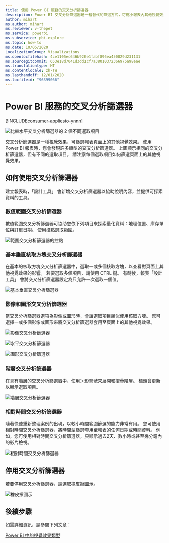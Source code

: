 ```yaml
---
title: 使用 Power BI 服務的交叉分析篩選器
description: Power BI 交叉分析篩選器是一種替代的篩選方式，可縮小報表內其他視覺效果中顯示的資料集部分。
author: mihart
ms.author: mihart
ms.reviewer: v-thepet
ms.service: powerbi
ms.subservice: pbi-explore
ms.topic: how-to
ms.date: 10/06/2020
LocalizationGroup: Visualizations
ms.openlocfilehash: 4ce1105ec646b926e1fabf896ea450029d231131
ms.sourcegitcommit: 653e18d7041d3dd1cf7a38010372366975a98eae
ms.translationtype: HT
ms.contentlocale: zh-TW
ms.lasthandoff: 12/01/2020
ms.locfileid: "96399066"
---
```

# <a name="slicers-in-the-power-bi-service"></a>Power BI 服務的交叉分析篩選器

[!INCLUDE[consumer-appliesto-ynnn](../includes/consumer-appliesto-yynn.md)]

![比較水平交叉分析篩選器的 2 個不同選取項目](media/end-user-slicer/power-bi-slider.png)

交叉分析篩選器是一種視覺效果，可篩選報表頁面上的其他視覺效果。 使用 Power BI 報表時，您會發現許多類型的交叉分析篩選器。 上圖顯示相同的交叉分析篩選器，但有不同的選取項目。 請注意每個選取項目如何篩選頁面上的其他視覺效果。  


## <a name="how-to-use-slicers"></a>如何使用交叉分析篩選器
建立報表時，「設計工具」  會新增交叉分析篩選器以協助說明內容，並提供可探索資料的工具。

### <a name="numeric-range-slicer"></a>數值範圍交叉分析篩選器
 數值範圍交叉分析篩選器可協助您依下列項目來探索量化資料：地理位置、庫存單位與訂單日期。 使用控點選取範圍。 

![範圍交叉分析篩選器的控點](media/end-user-slicer/power-bi-handles.png)

### <a name="basic-vertical-checkbox-slicer"></a>基本垂直核取方塊交叉分析篩選器

在基本的核取方塊交叉分析篩選器中，選取一或多個核取方塊，以查看對頁面上其他視覺效果的影響。 若要選取多個項目，請使用 CTRL 鍵。 有時候，報表「設計工具」  會將交叉分析篩選器設定為只允許一次選取一個值。 

![基本垂直交叉分析篩選器](media/end-user-slicer/power-bi-basic.png)

### <a name="image-and-shape-slicers"></a>影像和圖形交叉分析篩選器
當交叉分析篩選器選項為影像或圖形時，會讓選取項目類似使用核取方塊。 您可選擇一或多個影像或圖形來將交叉分析篩選器套用至頁面上的其他視覺效果。 

![影像交叉分析篩選器](media/end-user-slicer/power-bi-image.png)    

![水平交叉分析篩選器](media/end-user-slicer/power-bi-horizontal.png)    

![圖形交叉分析篩選器](media/end-user-slicer/power-bi-boxes.png)

### <a name="hierarchy-slicer"></a>階層交叉分析篩選器

在具有階層的交叉分析篩選器中，使用＞形箭號來展開和摺疊階層。 標頭會更新以顯示選取項目。

![階層交叉分析篩選器](media/end-user-slicer/power-bi-hierarchy.png)

### <a name="relative-time-slicer"></a>相對時間交叉分析篩選器
隨著快速重新整理案例的出現，以較小時間範圍篩選的能力非常有用。
您可使用相對時間交叉分析篩選器，將時間型篩選套用至報表的任何日期或時間資料。 例如，您可使用相對時間交叉分析篩選器，只顯示過去2天、數小時或甚至幾分鐘內的影片檢視。 

![相對時間交叉分析篩選器](media/end-user-slicer/power-bi-relative-time.png)

## <a name="deactivate-a-slicer"></a>停用交叉分析篩選器
若要停用交叉分析篩選器，請選取橡皮擦圖示。

![橡皮擦圖示](media/end-user-slicer/power-bi-eraser.png)

## <a name="next-steps"></a>後續步驟
如需詳細資訊，請參閱下列文章：

[Power BI 中的視覺效果類型](end-user-visualizations.md)

